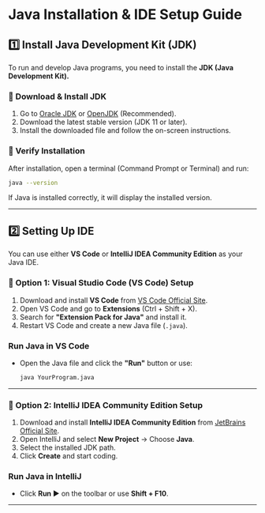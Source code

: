 # **Java Installation & IDE Setup Guide**

## **1️⃣ Install Java Development Kit (JDK)**  
To run and develop Java programs, you need to install the **JDK (Java Development Kit).**  

### **🔹 Download & Install JDK**  
1. Go to [Oracle JDK](https://www.oracle.com/java/technologies/javase-jdk11-downloads.html) or [OpenJDK](https://adoptium.net/) (Recommended).  
2. Download the latest stable version (JDK 11 or later).  
3. Install the downloaded file and follow the on-screen instructions.  

### **🔹 Verify Installation**  
After installation, open a terminal (Command Prompt or Terminal) and run:  
```sh
java --version
```
If Java is installed correctly, it will display the installed version.  

---

## **2️⃣ Setting Up IDE**  
You can use either **VS Code** or **IntelliJ IDEA Community Edition** as your Java IDE.  

### **🔹 Option 1: Visual Studio Code (VS Code) Setup**  
1. Download and install **VS Code** from [VS Code Official Site](https://code.visualstudio.com/).  
2. Open VS Code and go to **Extensions** (Ctrl + Shift + X).  
3. Search for **"Extension Pack for Java"** and install it.  
4. Restart VS Code and create a new Java file (`.java`).  

### **Run Java in VS Code**  
- Open the Java file and click the **"Run"** button or use:  
  ```sh
  java YourProgram.java
  ```
  
---

### **🔹 Option 2: IntelliJ IDEA Community Edition Setup**  
1. Download and install **IntelliJ IDEA Community Edition** from [JetBrains Official Site](https://www.jetbrains.com/idea/download/).  
2. Open IntelliJ and select **New Project** → Choose **Java**.  
3. Select the installed JDK path.  
4. Click **Create** and start coding.  

### **Run Java in IntelliJ**  
- Click **Run ▶** on the toolbar or use **Shift + F10**.  

---